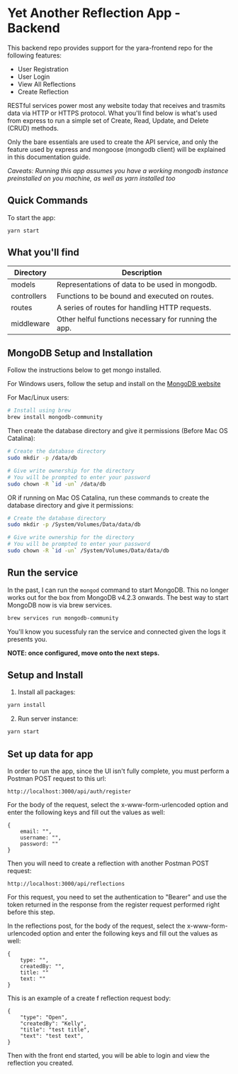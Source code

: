 # Yet Another Reflection App - Backend

This backend repo provides support for the yara-frontend repo for the following features: 

- User Registration
- User Login
- View All Reflections
- Create Reflection

RESTful services power most any website today that receives and trasmits data via HTTP or HTTPS protocol. What you'll find below is what's used from express to run a simple set of Create, Read, Update, and Delete (CRUD) methods.

Only the bare essentials are used to create the API service, and only the feature used by express and mongoose (mongodb client) will be explained in this documentation guide.

_Caveats: Running this app assumes you have a working mongodb instance preinstalled on you machine, as well as yarn installed too_

## Quick Commands

To start the app: 

```
yarn start
```

## What you'll find

| Directory   | Description                                           |
| ----------- | ----------------------------------------------------- |
| models      | Representations of data to be used in mongodb.        |
| controllers | Functions to be bound and executed on routes.         |
| routes      | A series of routes for handling HTTP requests.        |
| middleware  | Other helful functions necessary for running the app. |



## MongoDB Setup and Installation

Follow the instructions below to get mongo installed.

For Windows users, follow the setup and install on the [MongoDB website](https://docs.mongodb.com/manual/tutorial/install-mongodb-on-windows/)


For Mac/Linux users:

```bash
# Install using brew
brew install mongodb-community
```

Then create the database directory and give it permissions (Before Mac OS Catalina):

```bash
# Create the database directory
sudo mkdir -p /data/db

# Give write ownership for the directory
# You will be prompted to enter your password
sudo chown -R `id -un` /data/db
```

OR if running on Mac OS Catalina, run these commands to create the database directory and give it permissions: 

```bash
# Create the database directory
sudo mkdir -p /System/Volumes/Data/data/db

# Give write ownership for the directory
# You will be prompted to enter your password
sudo chown -R `id -un` /System/Volumes/Data/data/db
```





## Run the service

In the past, I can run the `mongod` command to start MongoDB. This no longer works out for the box from MongoDB v4.2.3 onwards.
The best way to start MongoDB now is via brew services.

```bash
brew services run mongodb-community
```


You'll know you sucessfuly ran the service and connected given the logs it presents you.

**NOTE: once configured, move onto the next steps.**

## Setup and Install

1. Install all packages:

```bash
yarn install
```

2. Run server instance:

```bash
yarn start
```

## Set up data for app

In order to run the app, since the UI isn't fully complete, you must perform a Postman  POST request to this url: 

```
http://localhost:3000/api/auth/register
```

For the body of the request, select the x-www-form-urlencoded option and enter the following keys and fill out the values as well:


```
{
    email: "",
    username: "",
    password: ""
}
```

Then you will need to create a reflection with another Postman POST request:


```
http://localhost:3000/api/reflections
```

For this request, you need to set the authentication to "Bearer"  and use the token returned in the response from the register request performed right before this step. 


In the reflections post, for the body of the request, select the x-www-form-urlencoded option and enter the following keys and fill out the values as well:


```
{
    type: "",
    createdBy: "",
    title: ""
    text: ""
}
```

This is an example of a create f reflection request body:

```
{
    "type": "Open",
    "createdBy": "Kelly",
    "title": "test title",
    "text": "test text",
}
```


Then with the front end started, you will be able to login and view the reflection you created.
